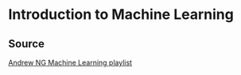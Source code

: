 # Introduction to Machine Learning

## Source
[Andrew NG Machine Learning playlist](https://www.youtube.com/playlist?list=PLLssT5z_DsK-h9vYZkQkYNWcItqhlRJLN)